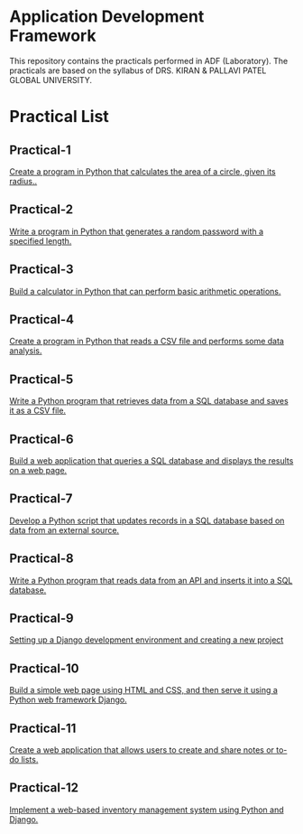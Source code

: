# Application Development Framework
This repository contains the practicals performed in ADF (Laboratory). The practicals are based on the syllabus of DRS. KIRAN &amp; PALLAVI PATEL GLOBAL UNIVERSITY.

<h1>Practical List</h1>
<h2>Practical-1</h2>

[Create a program in Python that calculates the area of a circle, given its radius..](01.py)

<h2>Practical-2</h2>

[Write a program in Python that generates a random password with a specified length.](02.py)

<h2>Practical-3</h2>

[Build a calculator in Python that can perform basic arithmetic operations.](03.py)

<h2>Practical-4</h2>

[Create a program in Python that reads a CSV file and performs some data analysis.](04.py)

<h2>Practical-5</h2>

[Write a Python program that retrieves data from a SQL database and saves it as a CSV file.](05.py)

<h2>Practical-6</h2>

[Build a web application that queries a SQL database and displays the results on a web page.](06.py)

<h2>Practical-7</h2>

[Develop a Python script that updates records in a SQL database based on data from an external source.](07.py)

<h2>Practical-8</h2>

[Write a Python program that reads data from an API and inserts it into a SQL database.](08.py)

<h2>Practical-9</h2>

[Setting up a Django development environment and creating a new project](09.py)

<h2>Practical-10</h2>

[Build a simple web page using HTML and CSS, and then serve it using a Python web framework Django.](10.py)

<h2>Practical-11</h2>

[Create a web application that allows users to create and share notes or to-do lists.](11.py)

<h2>Practical-12</h2>

[Implement a web-based inventory management system using Python and Django.](12.py)